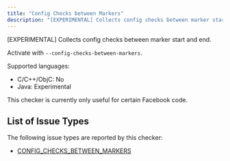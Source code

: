 ```yaml
---
title: "Config Checks between Markers"
description: "[EXPERIMENTAL] Collects config checks between marker start and end."
---
```


[EXPERIMENTAL] Collects config checks between marker start and end.

Activate with `--config-checks-between-markers`.

Supported languages:
- C/C++/ObjC: No
- Java: Experimental

This checker is currently only useful for certain Facebook code.

## List of Issue Types

The following issue types are reported by this checker:
- [CONFIG_CHECKS_BETWEEN_MARKERS](/docs/next/all-issue-types#config_checks_between_markers)
